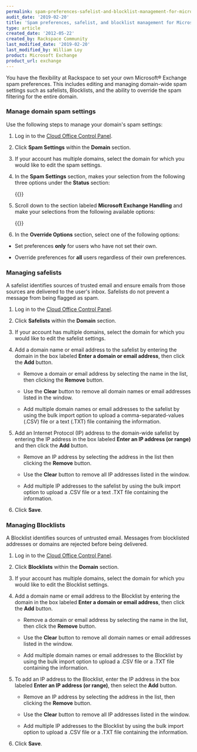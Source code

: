 ```yaml
---
permalink: spam-preferences-safelist-and-blocklist-management-for-microsoft-exchange
audit_date: '2019-02-20'
title: 'Spam preferences, safelist, and blocklist management for Microsoft Exchange'
type: article
created_date: '2012-05-22'
created_by: Rackspace Community
last_modified_date: '2019-02-20'
last_modified_by: William Loy
product: Microsoft Exchange
product_url: exchange
---
```


You have the flexibility at Rackspace to set your own Microsoft&reg; Exchange spam
preferences. This includes editing and managing domain-wide spam settings such as safelists, Blocklists, and the ability to
override the spam filtering for the entire domain.

### Manage domain spam settings

Use the following steps to manage your domain's spam settings:

1. Log in to the [Cloud Office Control Panel](https://cp.rackspace.com).

2. Click **Spam Settings** within the **Domain** section.

3. If your account has multiple domains, select the domain for which you would like to edit the spam settings.

4. In the **Spam Settings** section, makes your selection from the following three options under the **Status** section:

    {{<image src="status_options.png" alt="" title="">}}

5. Scroll down to the section labeled **Microsoft Exchange Handling** and make your selections from the following available options:

    {{<image src="exchange_settings.png" alt="" title="">}}


6. In the **Override Options** section, select one of the following options:

- Set preferences **only** for users who have not set their own.

- Override preferences for **all** users regardless of their own preferences.

### Managing safelists

A safelist identifies sources of trusted email and ensure emails from those sources are delivered to the user's inbox. Safelists do not prevent a message from being flagged as spam.

1. Log in to the [Cloud Office Control Panel](https://cp.rackspace.com).

2. Click **Safelists** within the **Domain** section.

3. If your account has multiple domains, select the domain for which you would like to edit the safelist settings.

4. Add a domain name or email address to the safelist by entering the
   domain in the box labeled **Enter a domain or email address**, then click the **Add** button.

   - Remove a domain or email address by selecting the name in the list, then
   clicking the **Remove** button.

   - Use the **Clear** button to remove all domain
   names or email addresses listed in the window.

   - Add multiple domain names or email addresses to the safelist by using the bulk import option to upload a comma-separated-values (.CSV) file or a text (.TXT) file containing the
   information.

5. Add an Internet Protocol (IP) address to the domain-wide safelist by entering the IP address in the box labeled **Enter an IP address (or range)** and then click the **Add** button.

   - Remove an IP address by selecting the address in the list then clicking the **Remove** button.

   - Use the **Clear** button to remove all IP addresses listed in the window.

   - Add multiple IP addresses to the safelist by using the bulk import option to upload a .CSV file or a text .TXT file containing the
   information.

6. Click **Save**.

### Managing Blocklists

A Blocklist identifies sources of untrusted email. Messages from blocklisted addresses or domains are rejected before being delivered.

1. Log in to the [Cloud Office Control Panel](https://cp.rackspace.com).

2. Click **Blocklists** within the **Domain** section.

3. If your account has multiple domains, select the domain for which you would like to edit the Blocklist settings.

4. Add a domain name or email address to the Blocklist by entering the
   domain in the box labeled **Enter a domain or email address**, then click the **Add** button.

   - Remove a domain or email address by selecting the name in the list, then
   click the **Remove** button.

   - Use the **Clear** button to remove all domain
   names or email addresses listed in the window.

   - Add multiple domain names or email addresses to the Blocklist by using the bulk import option to upload a .CSV file or a .TXT file containing the
   information.

5. To add an IP address to the Blocklist, enter the IP address in the box labeled **Enter an IP address (or range)**, then select the **Add** button.

   - Remove an IP address by selecting the address in the list, then clicking the **Remove** button.

   - Use the **Clear** button to remove all IP addresses listed in the window.

   - Add multiple IP addresses to the Blocklist by using the bulk import option to upload a .CSV file or a .TXT file containing the information.

6. Click **Save**.
